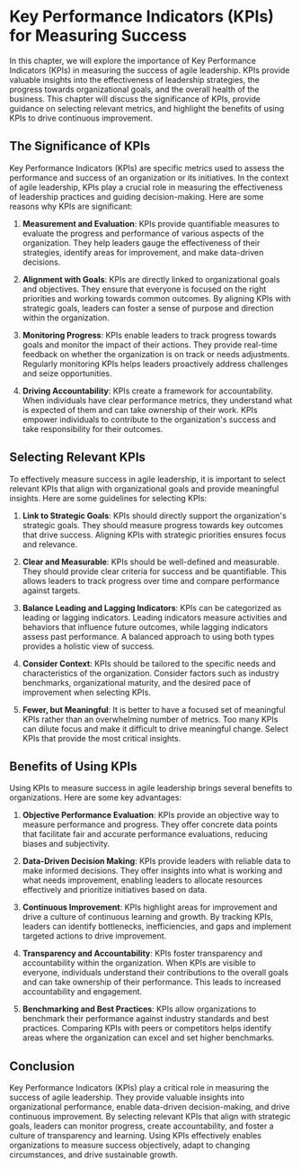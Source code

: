 Key Performance Indicators (KPIs) for Measuring Success
================================================================

In this chapter, we will explore the importance of Key Performance Indicators (KPIs) in measuring the success of agile leadership. KPIs provide valuable insights into the effectiveness of leadership strategies, the progress towards organizational goals, and the overall health of the business. This chapter will discuss the significance of KPIs, provide guidance on selecting relevant metrics, and highlight the benefits of using KPIs to drive continuous improvement.

The Significance of KPIs
------------------------

Key Performance Indicators (KPIs) are specific metrics used to assess the performance and success of an organization or its initiatives. In the context of agile leadership, KPIs play a crucial role in measuring the effectiveness of leadership practices and guiding decision-making. Here are some reasons why KPIs are significant:

1. **Measurement and Evaluation**: KPIs provide quantifiable measures to evaluate the progress and performance of various aspects of the organization. They help leaders gauge the effectiveness of their strategies, identify areas for improvement, and make data-driven decisions.

2. **Alignment with Goals**: KPIs are directly linked to organizational goals and objectives. They ensure that everyone is focused on the right priorities and working towards common outcomes. By aligning KPIs with strategic goals, leaders can foster a sense of purpose and direction within the organization.

3. **Monitoring Progress**: KPIs enable leaders to track progress towards goals and monitor the impact of their actions. They provide real-time feedback on whether the organization is on track or needs adjustments. Regularly monitoring KPIs helps leaders proactively address challenges and seize opportunities.

4. **Driving Accountability**: KPIs create a framework for accountability. When individuals have clear performance metrics, they understand what is expected of them and can take ownership of their work. KPIs empower individuals to contribute to the organization's success and take responsibility for their outcomes.

Selecting Relevant KPIs
-----------------------

To effectively measure success in agile leadership, it is important to select relevant KPIs that align with organizational goals and provide meaningful insights. Here are some guidelines for selecting KPIs:

1. **Link to Strategic Goals**: KPIs should directly support the organization's strategic goals. They should measure progress towards key outcomes that drive success. Aligning KPIs with strategic priorities ensures focus and relevance.

2. **Clear and Measurable**: KPIs should be well-defined and measurable. They should provide clear criteria for success and be quantifiable. This allows leaders to track progress over time and compare performance against targets.

3. **Balance Leading and Lagging Indicators**: KPIs can be categorized as leading or lagging indicators. Leading indicators measure activities and behaviors that influence future outcomes, while lagging indicators assess past performance. A balanced approach to using both types provides a holistic view of success.

4. **Consider Context**: KPIs should be tailored to the specific needs and characteristics of the organization. Consider factors such as industry benchmarks, organizational maturity, and the desired pace of improvement when selecting KPIs.

5. **Fewer, but Meaningful**: It is better to have a focused set of meaningful KPIs rather than an overwhelming number of metrics. Too many KPIs can dilute focus and make it difficult to drive meaningful change. Select KPIs that provide the most critical insights.

Benefits of Using KPIs
----------------------

Using KPIs to measure success in agile leadership brings several benefits to organizations. Here are some key advantages:

1. **Objective Performance Evaluation**: KPIs provide an objective way to measure performance and progress. They offer concrete data points that facilitate fair and accurate performance evaluations, reducing biases and subjectivity.

2. **Data-Driven Decision Making**: KPIs provide leaders with reliable data to make informed decisions. They offer insights into what is working and what needs improvement, enabling leaders to allocate resources effectively and prioritize initiatives based on data.

3. **Continuous Improvement**: KPIs highlight areas for improvement and drive a culture of continuous learning and growth. By tracking KPIs, leaders can identify bottlenecks, inefficiencies, and gaps and implement targeted actions to drive improvement.

4. **Transparency and Accountability**: KPIs foster transparency and accountability within the organization. When KPIs are visible to everyone, individuals understand their contributions to the overall goals and can take ownership of their performance. This leads to increased accountability and engagement.

5. **Benchmarking and Best Practices**: KPIs allow organizations to benchmark their performance against industry standards and best practices. Comparing KPIs with peers or competitors helps identify areas where the organization can excel and set higher benchmarks.

Conclusion
----------

Key Performance Indicators (KPIs) play a critical role in measuring the success of agile leadership. They provide valuable insights into organizational performance, enable data-driven decision-making, and drive continuous improvement. By selecting relevant KPIs that align with strategic goals, leaders can monitor progress, create accountability, and foster a culture of transparency and learning. Using KPIs effectively enables organizations to measure success objectively, adapt to changing circumstances, and drive sustainable growth.
